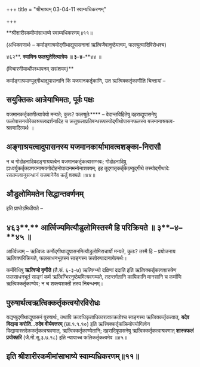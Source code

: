 +++
title = "श्रीभाष्यम् 03-04-11 स्वाम्यधिकरणम्"

+++
<div claऽऽ="elementor-widget-container">

**श्रीशारीरकमीमांसाभाष्ये स्वाम्यधिकरणम्॥११॥

(अधिकरणार्थः – कर्माङ्गाश्रयोद्गीथाद्युपासनानां ऋत्विजैवानुष्ठेयत्वम्, फलश्रुत्यादिविरोधश्च)

४६२**. **स्वामिनः फलश्रुतेरित्यात्रेयः ॥ ३**–**४**–**४४ ॥

(विचारणीयार्थोपस्थापनम् ससंशयम्)**

कर्माङ्गाश्रयाण्युद्गीथाद्युपासनानि किं यजमानकर्तृकाणि, उत ऋत्विक्कर्तृकाणीति चिन्तायां –

## सयुक्तिकः आत्रेयाभिमतः, पूर्वः पक्षः

यजमानकर्तृकाणीत्यात्रेयो मन्यते; कुतः? फलश्रुतेः**** – वेदान्तविहितेषु दहराद्युपासनेषु फलोपासनयोरेकाश्रयत्वदर्शनादिह च क्रतुफलाप्रतिबन्धरूपस्योद्गीथोपासनफलस्य यजमानाश्रयत्व- श्रवणादित्यर्थः ।

## अङ्गाश्रयत्वादुपासनस्य यजमानकार्याभावत्वशङ्का-निरासौ

न च गोदोहनादिवदङ्गाश्रयत्वेन यजमानकर्तृकत्वासम्भवः; गोदोहनादिषु ह्यध्वर्युकर्तृकप्रणयनाश्रयगोदोहनोपादानमन्येनाशक्यम्; इह तूद्गातृकर्तृकेऽप्युद्गीथे तस्योद्गीथादेः रसतमत्वानुसन्धानं यजमानेनैव कर्तुं शक्यते ॥४४॥

## औडुलोमिमतेन सिद्धान्तवर्णनम्

इति प्राप्तेऽभिधीयते –

## ४६३**.** आर्त्विज्यमित्यौडुलोमिस्तस्मै हि परिक्रियते ॥ ३**–**४**–**४५ ॥

आर्त्विज्यम् – ऋत्विजः कर्मोद्गीथाद्युपासनमित्यौडुलोमिराचार्यो मन्यते, कुतः? तस्मै हि – प्रयोजनाय ऋत्विक्परिक्रियते, फलसाधनभूतस्य साङ्गस्य क्रतोरुपादानायेत्यर्थः।

कर्मविधिषु **ऋत्विजो वृणीते** (तै.सं. ६-३-७) ऋत्विग्भ्यो दक्षिणां ददाति इति ऋत्विक्कर्तृकत्वशास्त्रेण फलसाधनभूतं साङ्गं कर्म ऋत्विग्भिरनुष्ठेयमित्यवगम्यते, तदन्तर्गतानि कायिकानि मानसानि च कर्माणि ऋत्विक्कर्तृकाण्येव; न च शक्त्यशक्ती तस्य निबन्धनम्।

## पुरुषार्थत्वऋत्विक्कर्तृकत्वयोरविरोधः

यद्यप्युद्गीथाद्युपासनं पुरुषार्थः, तथापि क्रत्वधिकृताधिकारत्वात्क्रतोश्च साङ्गस्य ऋत्विक्कर्तृकत्वात्, **यदेव विद्यया करोति**…**तदेव वीर्यवत्तरम्** (छा.१.१.१०) इति ऋत्त्विक्कर्तृकक्रियोपयोगित्वेन विद्यायास्तदेककर्तृकत्वश्रवणात्, ऋत्विक्कर्तृकाण्येतानि; दहरादिषूपासनेषु ऋत्विक्कर्तृकत्वाश्रवणात्
**शास्त्रफलं प्रयोक्तरि** (जै.मी.सू.३.७.१८) इति न्यायाच्च फलिकर्तृकत्वमेव ॥४५॥

## इति श्रीशारीरकमीमांसाभाष्ये स्वाम्यधिकरणम्॥११॥

</div>

